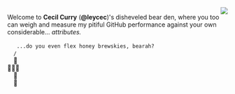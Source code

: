 <!-- This GitHub self-repository pane is strongly inspired by
that of CAD extraordinaire Thomas Paviot (@tpaviot)'s at:
    https://github.com/tpaviot/tpaviot
-->

<a href="#">
<img align="right" src="https://github-readme-stats.vercel.app/api?username=leycec&show_icons=true&hide_border=true&icon_color=586069&title_color=a0a9af">
</a>

Welcome to **Cecil Curry** (**@leycec**)'s disheveled bear den,
where you too can weigh and measure my pitiful GitHub performance
against your own considerable... *attributes.*

<!-- This emoji chad bear is shamelessly pilfered from
Matt Bogosian (@posita)'s stunning Unicode art at:
    https://github.com/beartype/beartype/issues/49#issuecomment-926700511

Note that Markdown supports explicit newlines through the
non-standard – and thus horrible – syntax of appending two
or more spaces to the line to be suffixed by a newline. Yeah.
-->

 ` ...do you even flex honey brewskies, bearah?`  
 `/`  
 🐻  
💪👔🍻  
 👖  
 🐾

